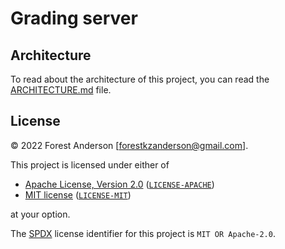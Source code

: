 # Grading server

## Architecture

To read about the architecture of this project, you can read the
[ARCHITECTURE.md](ARCHITECTURE.md) file.

## License

&copy; 2022 Forest Anderson \[forestkzanderson@gmail.com\].

This project is licensed under either of

- [Apache License, Version 2.0](https://www.apache.org/licenses/LICENSE-2.0) ([`LICENSE-APACHE`](LICENSE-APACHE))
- [MIT license](https://opensource.org/licenses/MIT) ([`LICENSE-MIT`](LICENSE-MIT))

at your option.

The [SPDX](https://spdx.dev) license identifier for this project is `MIT OR Apache-2.0`.